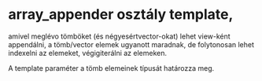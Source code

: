 # array_appender osztály template,
amivel meglévo tömböket (és négyesértvector-okat) lehet view-ként appendálni,
a tömb/vector elemek ugyanott maradnak, de folytonosan lehet indexelni az elemeket, végigiterálni az elemeken. 

A template paraméter a tömb elemeinek típusát határozza meg.

